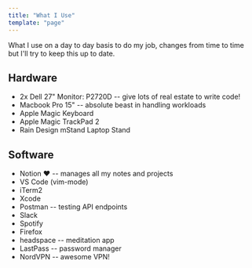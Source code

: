 ```yaml
---
title: "What I Use"
template: "page"
---
```


What I use on a day to day basis to do my job, changes from time to time but I'll try to keep this up to date.

## Hardware
- 2x Dell 27" Monitor: P2720D -- give lots of real estate to write code!
- Macbook Pro 15" -- absolute beast in handling workloads
- Apple Magic Keyboard
- Apple Magic TrackPad 2
- Rain Design mStand Laptop Stand

## Software
- Notion ❤️ -- manages all my notes and projects
- VS Code (vim-mode)
- iTerm2
- Xcode
- Postman -- testing API endpoints
- Slack
- Spotify
- Firefox
- headspace -- meditation app
- LastPass -- password manager
- NordVPN -- awesome VPN!